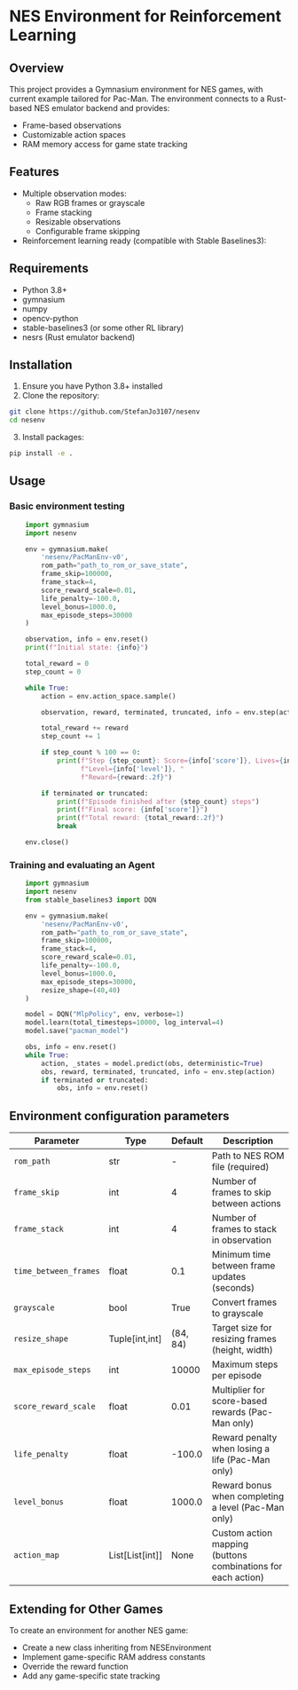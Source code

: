 # NES Environment for Reinforcement Learning

## Overview
This project provides a Gymnasium environment for NES games, with current example tailored for Pac-Man. The environment connects to a Rust-based NES emulator backend and provides:
- Frame-based observations
- Customizable action spaces
- RAM memory access for game state tracking

## Features
- Multiple observation modes:
  - Raw RGB frames or grayscale
  - Frame stacking
  - Resizable observations
  - Configurable frame skipping
- Reinforcement learning ready (compatible with Stable Baselines3):

## Requirements
- Python 3.8+
- gymnasium
- numpy
- opencv-python
- stable-baselines3 (or some other RL library)
- nesrs (Rust emulator backend)

## Installation
1. Ensure you have Python 3.8+ installed
2. Clone the repository:
```bash
git clone https://github.com/StefanJo3107/nesenv
cd nesenv
```
3. Install packages:
```bash
pip install -e .
```

## Usage
### Basic environment testing
```python
    import gymnasium
    import nesenv

    env = gymnasium.make(
        'nesenv/PacManEnv-v0',
        rom_path="path_to_rom_or_save_state",
        frame_skip=100000,
        frame_stack=4,
        score_reward_scale=0.01,
        life_penalty=-100.0,
        level_bonus=1000.0,
        max_episode_steps=30000
    )

    observation, info = env.reset()
    print(f"Initial state: {info}")

    total_reward = 0
    step_count = 0

    while True:
        action = env.action_space.sample()

        observation, reward, terminated, truncated, info = env.step(action)

        total_reward += reward
        step_count += 1

        if step_count % 100 == 0:
            print(f"Step {step_count}: Score={info['score']}, Lives={info['lives']}, "
                  f"Level={info['level']}, "
                  f"Reward={reward:.2f}")

        if terminated or truncated:
            print(f"Episode finished after {step_count} steps")
            print(f"Final score: {info['score']}")
            print(f"Total reward: {total_reward:.2f}")
            break

    env.close()
```

### Training and evaluating an Agent
```python
    import gymnasium
    import nesenv
    from stable_baselines3 import DQN

    env = gymnasium.make(
        'nesenv/PacManEnv-v0',
        rom_path="path_to_rom_or_save_state",
        frame_skip=100000,
        frame_stack=4,
        score_reward_scale=0.01,
        life_penalty=-100.0,
        level_bonus=1000.0,
        max_episode_steps=30000,
        resize_shape=(40,40)
    )

    model = DQN("MlpPolicy", env, verbose=1)
    model.learn(total_timesteps=10000, log_interval=4)
    model.save("pacman_model")

    obs, info = env.reset()
    while True:
        action, _states = model.predict(obs, deterministic=True)
        obs, reward, terminated, truncated, info = env.step(action)
        if terminated or truncated:
            obs, info = env.reset()
```

## Environment configuration parameters

| Parameter               | Type          | Default      | Description |
|-------------------------|---------------|--------------|-------------|
| `rom_path`              | str           | -            | Path to NES ROM file (required) |
| `frame_skip`            | int           | 4            | Number of frames to skip between actions |
| `frame_stack`           | int           | 4            | Number of frames to stack in observation |
| `time_between_frames`   | float         | 0.1          | Minimum time between frame updates (seconds) |
| `grayscale`             | bool          | True         | Convert frames to grayscale |
| `resize_shape`          | Tuple[int,int]| (84, 84)     | Target size for resizing frames (height, width) |
| `max_episode_steps`     | int           | 10000        | Maximum steps per episode |
| `score_reward_scale`    | float         | 0.01         | Multiplier for score-based rewards (Pac-Man only) |
| `life_penalty`          | float         | -100.0       | Reward penalty when losing a life (Pac-Man only) |
| `level_bonus`           | float         | 1000.0       | Reward bonus when completing a level (Pac-Man only) |
| `action_map`            | List[List[int]]| None        | Custom action mapping (buttons combinations for each action) |

## Extending for Other Games
To create an environment for another NES game:
- Create a new class inheriting from NESEnvironment
- Implement game-specific RAM address constants
- Override the reward function
- Add any game-specific state tracking
